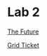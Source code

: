 # Lab 2

[The Future](https://codesandbox.io/s/thefuture-s31q1)

[Grid Ticket](https://codesandbox.io/s/gridticket-hllnx?file=/index.html)

